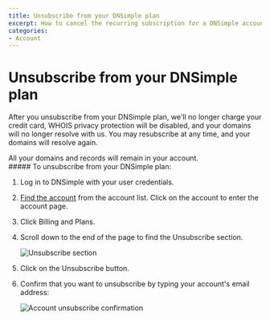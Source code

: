```yaml
---
title: Unsubscribe from your DNSimple plan
excerpt: How to cancel the recurring subscription for a DNSimple account.
categories:
- Account
---
```


# Unsubscribe from your DNSimple plan

After you unsubscribe from your DNSimple plan, we'll no longer charge your credit card, WHOIS privacy protection will be disabled, and your domains will no longer resolve with us. You may resubscribe at any time, and your domains will resolve again.

<info>
All your domains and records will remain in your account.
</info>

<div class="section-steps" markdown="1">
##### To unsubscribe from your DNSimple plan:

1.  Log in to DNSimple with your user credentials.
1.  [Find the account](https://dnsimple.com/user) from the account list. Click on the account to enter the account page.
1. Click <label>Billing and Plans</label>.

1.  Scroll down to the end of the page to find the <label>Unsubscribe</label> section.

    ![Unsubscribe section](/files/account-unsubscribe.png)

1.  Click on the <label>Unsubscribe</label> button.
1.  Confirm that you want to unsubscribe by typing your account's email address:

    ![Account unsubscribe confirmation](/files/account-unsubscribe-confirmation.png)

</div>
